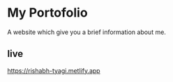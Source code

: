 # My Portofolio

A website which give you a brief information about me.

## live
https://rishabh-tyagi.metlify.app
